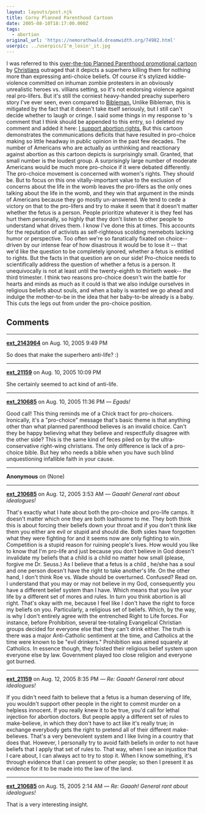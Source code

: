 ```yaml
---
layout: layouts/post.njk
title: Corny Planned Parenthood Cartoon
date: 2005-08-10T18:17:00.000Z
tags:
  - abortion
original_url: 'https://nemorathwald.dreamwidth.org/74982.html'
userpic: ../userpics/I'm_losin'_it.jpg
---
```

I was referred to this [over-the-top Planned Parenthood promotional cartoon](http://www.ppgg.org/redirect.asp?url=easylink.playstream.com/ctsg/progressive/PPGG/PPGG2.mp4) by [Christians](http://www.pccboard.com/forums/showthread.php?s=&threadid=15891) outraged that it depicts a superhero killing them for nothing more than expressing anti-choice beliefs. Of course it's stylized kiddie-violence committed on inhuman zombie protesters in an obviously unrealistic heroes vs. villians setting, so it's not endorsing violence against real pro-lifers. But it's still the corniest heavy-handed preachy superhero story I've ever seen, even compared to [Bibleman.](http://www.bibleman.com/bibleman/home.jsp) Unlike Bibleman, this is mitigated by the fact that it doesn't take itself seriously, but I still can't decide whether to laugh or cringe. I said some things in my response to 's comment that I think should be appended to this entry, so I deleted my comment and added it here: [I support abortion rights.](http://www.livejournal.com/users/matt_arnold/8680.html) But this cartoon demonstrates the communications deficits that have resulted in pro-choice making so little headway in public opinion in the past few decades. The number of Americans who are actually as unthinking and reactionary against abortion as this cartoon depicts is surprisingly small. Granted, that small number is the loudest group. A surprisingly large number of moderate Americans would be much more pro-choice if it were debated differently. The pro-choice movement is concerned with women's rights. They should be. But to focus on this one vitally-important value to the exclusion of concerns about the life in the womb leaves the pro-lifers as the only ones talking about the life in the womb, and they win that argument in the minds of Americans because they go mostly un-answered. We tend to cede a victory on that to the pro-lifers and try to make it seem that it doesn't matter whether the fetus is a person. People prioritize whatever it is they feel has hurt them personally, so highly that they don't listen to other people to understand what drives them. I know I've done this at times. This accounts for the reputation of activists as self-righteous scolding memebots lacking humor or perspective. Too often we're so fanatically fixated on choice-- driven by our intense fear of how disastrous it would be to lose it -- that we'd like the question to be completely ignored, whether a fetus is entitled to rights. But the facts in that question are on our side! Pro-choice needs to scientifically address the question of whether a fetus is a person. It unequivocally is not at least until the twenty-eighth to thirtieth week-- the third trimester. I think two reasons pro-choice doesn't win the battle for hearts and minds as much as it could is that we also indulge ourselves in religious beliefs about souls, and when a baby is wanted we go ahead and indulge the mother-to-be in the idea that her baby-to-be already is a baby. This cuts the legs out from under the pro-choice position.

## Comments

---

**[ext_2143964](https://www.dreamwidth.org/users/ext_2143964)** on Aug. 10, 2005 9:49 PM

So does that make the superhero anti-life? :)

---

**[ext_21159](https://www.dreamwidth.org/users/ext_21159)** on Aug. 10, 2005 10:09 PM

She certainly seemed to act kind of anti-life.

---

**[ext_210685](https://www.dreamwidth.org/users/ext_210685)** on Aug. 10, 2005 11:36 PM — *Egads!*

Good call! This thing reminds me of a Chick tract for pro-choicers. Ironically, it's a "pro-choice" message that's basic theme is that anything other than what planned parenthood believes is an invalid choice. Can't they be happy believing what they believe and respectfully disagree with the other side? This is the same kind of feces piled on by the ultra-conservative right-wing christians. The only difference is lack of a pro-choice bible. But hey who needs a bible when you have such blind unquestioning infallible faith in your cause.

---

**Anonymous** on (None)



---

**[ext_210685](https://www.dreamwidth.org/users/ext_210685)** on Aug. 12, 2005 3:53 AM — *Gaaah! General rant about idealogues!*

That's exactly what I hate about both the pro-choice and pro-life camps. It doesn't matter which one they are both loathsome to me. They both think this is about forcing their beliefs down your throat and if you don't think like them you either are evil or stupid and should die. Both sides have forgotten what they were fighting for and it seems now are only fighting to win. Competition is a stupid reason for ruining people's lives. How would you like to know that I'm pro-life and just because you don't believe in God doesn't invalidate my beliefs that a child is a child no matter how small (please, forgive me Dr. Seuss.) As I believe that a fetus is a child , he/she has a soul and one person doesn't have the right to take another's life. On the other hand, I don't think Roe vs. Wade should be overturned. Confused? Read on. I understand that you may or may not believe in my God, consequently you have a different belief system than I have. Which means that you live your life by a different set of mores and rules. In turn you think abortion is all right. That's okay with me, because I feel like I don't have the right to force my beliefs on you. Particularly, a religious set of beliefs. Which, by the way, is why I don't entirely agree with the entrenched Right to Life forces. For instance, before Prohibition, several tee-totaling Evangelical Christian groups decided for everyone else that they can't drink either. The truth is there was a major Anti-Catholic sentiment at the time, and Catholics at the time were known to be "evil drinkers." Prohibition was aimed squarely at Catholics. In essence though, they foisted their religious belief system upon everyone else by law. Government played too close religion and everyone got burned.

---

**[ext_21159](https://www.dreamwidth.org/users/ext_21159)** on Aug. 12, 2005 8:35 PM — *Re: Gaaah! General rant about idealogues!*

If you didn't need faith to believe that a fetus is a human deserving of life, you wouldn't support other people in the right to commit murder on a helpless innocent. If you really knew it to be true, you'd call for lethal injection for abortion doctors. But people apply a different set of rules to make-believe, in which they don't have to act like it's really true; in exchange everybody gets the right to pretend all of their different make-believes. That's a very benevolent system and I like living in a country that does that. However, I personally try to avoid faith beliefs in order to not have beliefs that I apply that set of rules to. That way, when I see an injustice that I care about, I can always act to try to stop it. When I know something, it's through evidence that I can present to other people; so then I present it as evidence for it to be made into the law of the land.

---

**[ext_210685](https://www.dreamwidth.org/users/ext_210685)** on Aug. 15, 2005 2:14 AM — *Re: Gaaah! General rant about idealogues!*

That is a very interesting insight.
